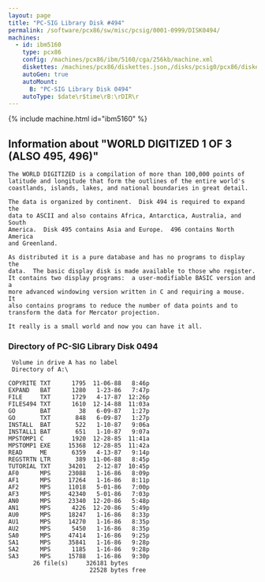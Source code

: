 ```yaml
---
layout: page
title: "PC-SIG Library Disk #494"
permalink: /software/pcx86/sw/misc/pcsig/0001-0999/DISK0494/
machines:
  - id: ibm5160
    type: pcx86
    config: /machines/pcx86/ibm/5160/cga/256kb/machine.xml
    diskettes: /machines/pcx86/diskettes.json,/disks/pcsig0/pcx86/diskettes.json
    autoGen: true
    autoMount:
      B: "PC-SIG Library Disk 0494"
    autoType: $date\r$time\rB:\rDIR\r
---
```


{% include machine.html id="ibm5160" %}

## Information about "WORLD DIGITIZED 1 OF 3 (ALSO 495, 496)"

    The WORLD DIGITIZED is a compilation of more than 100,000 points of
    latitude and longitude that form the outlines of the entire world's
    coastlands, islands, lakes, and national boundaries in great detail.
    
    The data is organized by continent.  Disk 494 is required to expand the
    data to ASCII and also contains Africa, Antarctica, Australia, and South
    America.  Disk 495 contains Asia and Europe.  496 contains North
    America
    and Greenland.
    
    As distributed it is a pure database and has no programs to display the
    data.  The basic display disk is made available to those who register.
    It contains two display programs:  a user-modifiable BASIC version and a
    more advanced windowing version written in C and requiring a mouse.  It
    also contains programs to reduce the number of data points and to
    transform the data for Mercator projection.
    
    It really is a small world and now you can have it all.

### Directory of PC-SIG Library Disk 0494

     Volume in drive A has no label
     Directory of A:\

    COPYRITE TXT      1795  11-06-88   8:46p
    EXPAND   BAT      1280   1-23-86   7:47p
    FILE     TXT      1729   4-17-87  12:26p
    FILES494 TXT      1610  12-14-88  11:03a
    GO       BAT        38   6-09-87   1:27p
    GO       TXT       848   6-09-87   1:27p
    INSTALL  BAT       522   1-10-87   9:06a
    INSTALL1 BAT       651   1-10-87   9:07a
    MPSTOMP1 C        1920  12-28-85  11:41a
    MPSTOMP1 EXE     15368  12-28-85  11:42a
    READ     ME       6359   4-13-87   9:14p
    REGSTRTN LTR       389  11-06-88   8:45p
    TUTORIAL TXT     34201   2-12-87  10:45p
    AF0      MPS     23088   1-16-86   8:09p
    AF1      MPS     17264   1-16-86   8:11p
    AF2      MPS     11018   5-01-86   7:00p
    AF3      MPS     42340   5-01-86   7:03p
    AN0      MPS     23340  12-20-86   5:48p
    AN1      MPS      4226  12-20-86   5:49p
    AU0      MPS     18247   1-16-86   8:33p
    AU1      MPS     14270   1-16-86   8:35p
    AU2      MPS      5450   1-16-86   8:35p
    SA0      MPS     47414   1-16-86   9:25p
    SA1      MPS     35841   1-16-86   9:28p
    SA2      MPS      1185   1-16-86   9:28p
    SA3      MPS     15788   1-16-86   9:30p
           26 file(s)     326181 bytes
                           22528 bytes free
